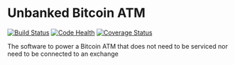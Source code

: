 # Unbanked Bitcoin ATM

[![Build Status](https://travis-ci.org/cjduncana/Unbanked-Bitcoin-ATM.svg)](https://travis-ci.org/cjduncana/Unbanked-Bitcoin-ATM) [![Code Health](https://landscape.io/github/cjduncana/Unbanked-Bitcoin-ATM/master/landscape.svg?style=flat)](https://landscape.io/github/cjduncana/Unbanked-Bitcoin-ATM/master) [![Coverage Status](https://coveralls.io/repos/cjduncana/Unbanked-Bitcoin-ATM/badge.svg?branch=master&service=github)](https://coveralls.io/github/cjduncana/Unbanked-Bitcoin-ATM?branch=master)

The software to power a Bitcoin ATM that does not need to be serviced nor need to be connected to an exchange
